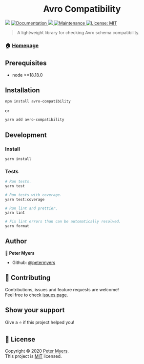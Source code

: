 <h1 align="center">Avro Compatibility</h1>
<p>
  <img src="https://img.shields.io/badge/node-%3E%3D18.0.0-blue.svg" />
  <a href="https://github.com/petermyers/avro-compatibility#readme" target="_blank">
    <img alt="Documentation" src="https://img.shields.io/badge/documentation-yes-brightgreen.svg" />
  </a>
  <a href="https://codecov.io/github/petermyers/avro-compatibility" > 
 <img src="https://codecov.io/github/petermyers/avro-compatibility/branch/main/graph/badge.svg?token=Q7JWECNCZR"/> 
 </a>
  <a href="https://github.com/petermyers/allow/graphs/commit-activity" target="_blank">
    <img alt="Maintenance" src="https://img.shields.io/badge/Maintained%3F-yes-brightgreen.svg" />
  </a>
  <a href="https://github.com/petermyers/allow/blob/master/LICENSE" target="_blank">
    <img alt="License: MIT" src="https://img.shields.io/badge/License-MIT-brightgreen.svg" />
  </a>
</p>

> A lightweight library for checking Avro schema compatibility.

### 🏠 [Homepage](https://github.com/petermyers/avro-compatibility#readme)

## Prerequisites

- node >=18.18.0

## Installation
```sh
npm install avro-compatibility
```
or
```sh
yarn add avro-compatibility
```
## Development
### Install
```sh
yarn install
```

### Tests
```sh
# Run tests.
yarn test

# Run tests with coverage.
yarn test:coverage

# Run lint and prettier.
yarn lint

# Fix lint errors than can be automatically resolved.
yarn format
```

## Author

👤 **Peter Myers**

* Github: [@petermyers](https://github.com/petermyers)

## 🤝 Contributing

Contributions, issues and feature requests are welcome!<br />Feel free to check [issues page](https://github.com/petermyers/avro-compatibility/issues).

## Show your support

Give a ⭐️ if this project helped you!

## 📝 License

Copyright © 2020 [Peter Myers](https://github.com/petermyers).<br />
This project is [MIT](https://github.com/petermyers/avro-compatibility/blob/main/LICENSE) licensed.